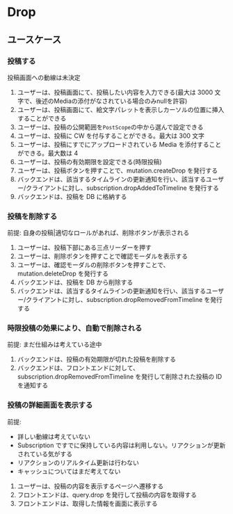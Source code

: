 # Drop

## ユースケース

### 投稿する

投稿画面への動線は未決定

1. ユーザーは、投稿画面にて、投稿したい内容を入力できる(最大は 3000 文字で、後述のMediaの添付がなされている場合のみnullを許容)
2. ユーザーは、投稿画面にて、絵文字パレットを表示しカーソルの位置に挿入することができる
3. ユーザーは、投稿の公開範囲を`PostScope`の中から選んで設定できる
4. ユーザーは、投稿に CW を付与することができる。最大は 300 文字
5. ユーザーは、投稿にすでにアップロードされている Media を添付することができる。最大数は 4
6. ユーザーは、投稿の有効期限を設定できる(時限投稿)
7. ユーザーは、投稿ボタンを押すことで、mutation.createDrop を発行する
8. バックエンドは、該当するタイムラインの更新通知を行い、該当するユーザー/クライアントに対し、subscription.dropAddedToTimeline を発行する
9. バックエンドは、投稿を DB に格納する

### 投稿を削除する

前提: 自身の投稿|適切なロールがあれば、削除ボタンが表示される

1. ユーザーは、投稿下部にある三点リーダーを押す
2. ユーザーは、削除ボタンを押すことで確認モーダルを表示する
3. ユーザーは、確認モーダルの削除ボタンを押すことで、mutation.deleteDrop を発行する
4. バックエンドは、投稿を DB から削除する
5. バックエンドは、該当するタイムラインの更新通知を行い、該当するユーザー/クライアントに対し、subscription.dropRemovedFromTimeline を発行する

### 時限投稿の効果により、自動で削除される

前提: まだ仕組みは考えている途中

1. バックエンドは、投稿の有効期限が切れた投稿を削除する
2. バックエンドは、フロントエンドに対して、subscription.dropRemovedFromTimeline を発行して削除された投稿の ID を通知する

### 投稿の詳細画面を表示する

前提:

- 詳しい動線は考えていない
- Subscription ですでに保持している内容は利用しない。リアクションが更新されている気がする
- リアクションのリアルタイム更新は行わない
- キャッシュについてはまだ考えてない

1. ユーザーは、投稿の内容を表示するページへ遷移する
2. フロントエンドは、query.drop を発行して投稿の内容を取得する
3. フロントエンドは、取得した情報を画面に表示する
